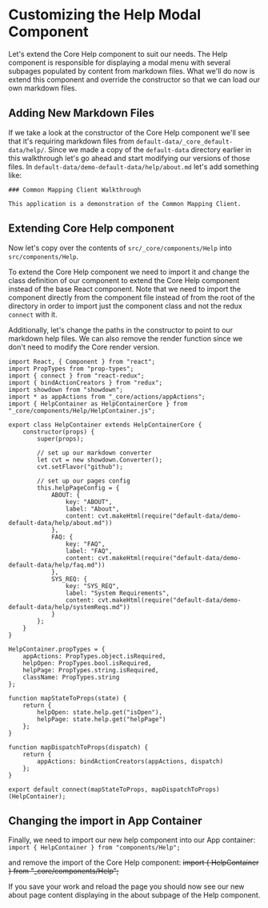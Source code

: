 # Customizing the Help Modal Component

Let's extend the Core Help component to suit our needs. The Help component is responsible for displaying a modal menu with several subpages populated by content from markdown files. What we'll do now is extend this component and override the constructor so that we can load our own markdown files.

## Adding New Markdown Files

If we take a look at the constructor of the Core Help component we'll see that it's requiring markdown files from `default-data/_core_default-data/help/`. Since we made a copy of the `default-data` directory earlier in this walkthrough let's go ahead and start modifying our versions of those files. In `default-data/demo-default-data/help/about.md` let's add something like:

```
### Common Mapping Client Walkthrough

This application is a demonstration of the Common Mapping Client.
```

## Extending Core Help component
Now let's copy over the contents of `src/_core/components/Help` into `src/components/Help`. 

To extend the Core Help component we need to import it and change the class definition of our component to extend the Core Help component instead of the base React component. Note that we need to import the component directly from the component file instead of from the root of the directory in order to import just the component class and not the redux `connect` with it.

Additionally, let's change the paths in the constructor to point to our markdown help files. We can also remove the render function since we don't need to modify the Core render version.

```JSX
import React, { Component } from "react";
import PropTypes from "prop-types";
import { connect } from "react-redux";
import { bindActionCreators } from "redux";
import showdown from "showdown";
import * as appActions from "_core/actions/appActions";
import { HelpContainer as HelpContainerCore } from "_core/components/Help/HelpContainer.js";

export class HelpContainer extends HelpContainerCore {
    constructor(props) {
        super(props);

        // set up our markdown converter
        let cvt = new showdown.Converter();
        cvt.setFlavor("github");

        // set up our pages config
        this.helpPageConfig = {
            ABOUT: {
                key: "ABOUT",
                label: "About",
                content: cvt.makeHtml(require("default-data/demo-default-data/help/about.md"))
            },
            FAQ: {
                key: "FAQ",
                label: "FAQ",
                content: cvt.makeHtml(require("default-data/demo-default-data/help/faq.md"))
            },
            SYS_REQ: {
                key: "SYS_REQ",
                label: "System Requirements",
                content: cvt.makeHtml(require("default-data/demo-default-data/help/systemReqs.md"))
            }
        };
    }
}

HelpContainer.propTypes = {
    appActions: PropTypes.object.isRequired,
    helpOpen: PropTypes.bool.isRequired,
    helpPage: PropTypes.string.isRequired,
    className: PropTypes.string
};

function mapStateToProps(state) {
    return {
        helpOpen: state.help.get("isOpen"),
        helpPage: state.help.get("helpPage")
    };
}

function mapDispatchToProps(dispatch) {
    return {
        appActions: bindActionCreators(appActions, dispatch)
    };
}

export default connect(mapStateToProps, mapDispatchToProps)(HelpContainer);
```

## Changing the import in App Container

Finally, we need to import our new help component into our App container:
`import { HelpContainer } from "components/Help";`

and remove the import of the Core Help component:
~~import { HelpContainer } from "_core/components/Help";~~

If you save your work and reload the page you should now see  our new about page content displaying in the about subpage of the Help component.